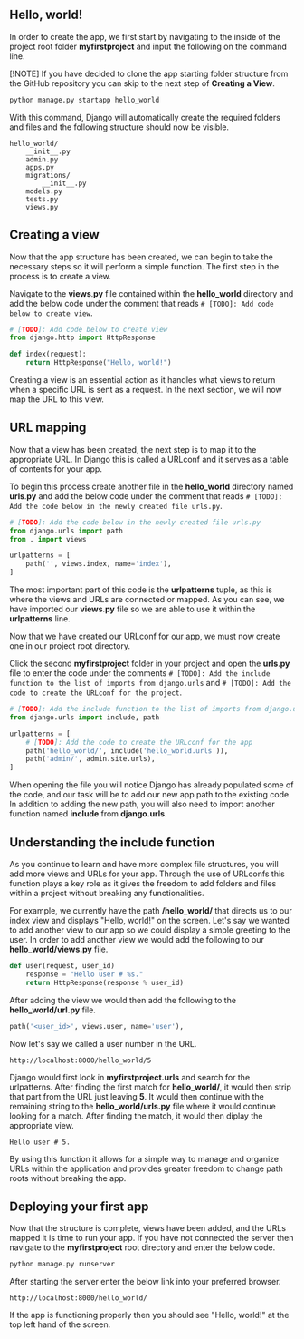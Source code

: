 ## Hello, world!

In order to create the app, we first start by navigating to the inside of the project root folder **myfirstproject** and input the following on the command line.

[!NOTE] If you have decided to clone the app starting folder structure from the GitHub repository you can skip to the next step of **Creating a View**.

```bash    
python manage.py startapp hello_world
```

With this command, Django will automatically create the required folders and files and the following structure should now be visible.

          
    hello_world/
        __init__.py
        admin.py
        apps.py
        migrations/
            __init__.py
        models.py
        tests.py
        views.py
        
           
## Creating a view

Now that the app structure has been created, we can begin to take the necessary steps so it will perform a simple function. The first step in the process is to create a view.  

Navigate to the **views**.**py** file contained within the **hello_world** directory and add the below code under the comment that reads `# [TODO]: Add code below to create view`.

```python
# [TODO]: Add code below to create view
from django.http import HttpResponse

def index(request):
    return HttpResponse("Hello, world!")
```
        
Creating a view is an essential action as it handles what views to return when a specific URL is sent as a request. In the next section, we will now map the URL to this view. 

## URL mapping

Now that a view has been created, the next step is to map it to the appropriate URL. In Django this is called a URLconf and it serves as a table of contents for your app.
        
To begin this process create another file in the **hello_world** directory named **urls**.**py** and add the below code under the comment that reads `# [TODO]: Add the code below in the newly created file urls.py`.

```python
# [TODO]: Add the code below in the newly created file urls.py
from django.urls import path
from . import views

urlpatterns = [
    path('', views.index, name='index'),
]
```

The most important part of this code is the **urlpatterns** tuple, as this is where the views and URLs are connected or mapped. As you can see, we have imported our **views**.**py** file so we are able to use it within the **urlpatterns** line. 

Now that we have created our URLconf for our app, we must now create one in our project root directory.

Click the second **myfirstproject** folder in your project and open the **urls**.**py** file to enter the code under the comments `# [TODO]: Add the include function to the list of imports from django.urls` and `# [TODO]: Add the code to create the URLconf for the project`.

```python
# [TODO]: Add the include function to the list of imports from django.urls
from django.urls import include, path

urlpatterns = [
    # [TODO]: Add the code to create the URLconf for the app
    path('hello_world/', include('hello_world.urls')),
    path('admin/', admin.site.urls),
]
```

When opening the file you will notice Django has already populated some of the code, and our task will be to add our new app path to the existing code. In addition to adding the new path, you will also need to import another function named **include** from **django.urls**. 

## Understanding the **include** function

As you continue to learn and have more complex file structures, you will add more views and URLs for your app. Through the use of URLconfs this function plays a key role as it gives the freedom to add folders and files within a project without breaking any functionalities.

For example, we currently have the path **/hello_world/** that directs us to our index view and displays "Hello, world!" on the screen. Let's say we wanted to add another view to our app so we could display a simple greeting to the user. In order to add another view we would add the following to our **hello_world/views.py** file.

```python
def user(request, user_id)
    response = "Hello user # %s."
    return HttpResponse(response % user_id)
```

After adding the view we would then add the following to the **hello_world/url.py** file.

```python
path('<user_id>', views.user, name='user'),
```

Now let's say we called a user number in the URL.

    http://localhost:8000/hello_world/5

Django would first look in **myfirstproject.urls** and search for the urlpatterns. After finding the first match for **hello_world/**, it would then strip that part from the URL just leaving **5**. It would then continue with the remaining string to the **hello_world/urls.py** file where it would continue looking for a match. After finding the match, it would then diplay the appropriate view.

    Hello user # 5.

By using this function it allows for a simple way to manage and organize URLs within the application and provides greater freedom to change path roots without breaking the app.

    
## Deploying your first app

Now that the structure is complete, views have been added, and the URLs mapped it is time to run your app. If you have not connected the server then navigate to the **myfirstproject** root directory and enter the below code.

```bash      
python manage.py runserver
```
After starting the server enter the below link into your preferred browser.

    http://localhost:8000/hello_world/

If the app is functioning properly then you should see "Hello, world!" at the top left hand of the screen.